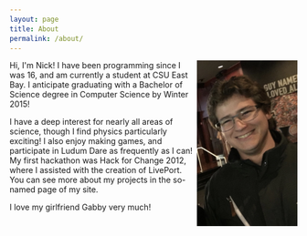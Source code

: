 ```yaml
---
layout: page
title: About
permalink: /about/
---
```


<img style="
    max-width: 35%;
    float: right;
    height: auto" 
    src="/assets/pic1.png"> 
Hi, I'm Nick! I have been programming since I was 16, and am currently a student at CSU East Bay. I
anticipate graduating with a Bachelor of Science degree in Computer Science by Winter 2015!

I have a deep interest for nearly all areas of science, though I find physics particularly exciting!
I also enjoy making games, and participate in Ludum Dare as frequently as I can! My first hackathon
was Hack for Change 2012, where I assisted with the creation of LivePort. You can see more about my
projects in the so-named page of my site.

I love my girlfriend Gabby very much!
